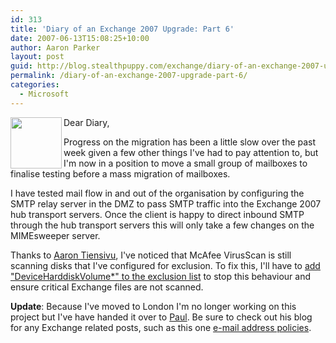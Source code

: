 ```yaml
---
id: 313
title: 'Diary of an Exchange 2007 Upgrade: Part 6'
date: 2007-06-13T15:08:25+10:00
author: Aaron Parker
layout: post
guid: http://blog.stealthpuppy.com/exchange/diary-of-an-exchange-2007-upgrade-part-6
permalink: /diary-of-an-exchange-2007-upgrade-part-6/
categories:
  - Microsoft
---
```

<img align="left" width="82" src="https://stealthpuppy.com/wp-content/uploads/2007/06/exchange1.png" height="82" style="width: 82px; height: 82px" />Dear Diary,

Progress on the migration has been a little slow over the past week given a few other things I've had to pay attention to, but I'm now in a position to move a small group of mailboxes to finalise testing before a mass migration of mailboxes.

I have tested mail flow in and out of the organisation by configuring the SMTP relay server in the DMZ to pass SMTP traffic into the Exchange 2007 hub transport servers. Once the client is happy to direct inbound SMTP through the hub transport servers this will only take a few changes on the MIMEsweeper server.

Thanks to [Aaron Tiensivu](http://blog.tiensivu.com), I've noticed that McAfee VirusScan is still scanning disks that I've configured for exclusion. To fix this, I'll have to [add "DeviceHarddiskVolume*" to the exclusion list](http://blog.tiensivu.com/aaron/archives/1120-Using-a-McAfee-VirusScan-8.x-with-Windows-Clustering-or-a-SAN-Take-note!-Special-exclusions-needed!.html) to stop this behaviour and ensure critical Exchange files are not scanned.

**Update**: Because I've moved to London I'm no longer working on this project but I've have handed it over to [Paul](http://www.capslockassassin.com). Be sure to check out his blog for any Exchange related posts, such as this one [e-mail address policies](http://www.capslockassassin.com/2007/06/24/email-address-policies-in-mixed-exchange-20032007-organisations/).